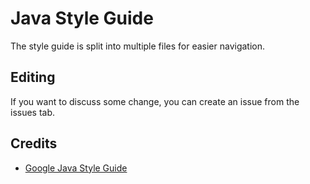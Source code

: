 # Java Style Guide

The style guide is split into multiple files for easier navigation.

## Editing

If you want to discuss some change, you can create an issue from the issues tab.

## Credits

- [Google Java Style Guide](https://google.github.io/styleguide/javaguide.html)
